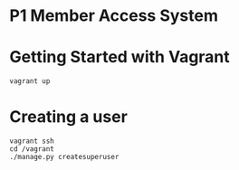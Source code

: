 P1 Member Access System
========================

Getting Started with Vagrant
============================

    vagrant up

Creating a user
===============

    vagrant ssh
    cd /vagrant
    ./manage.py createsuperuser
